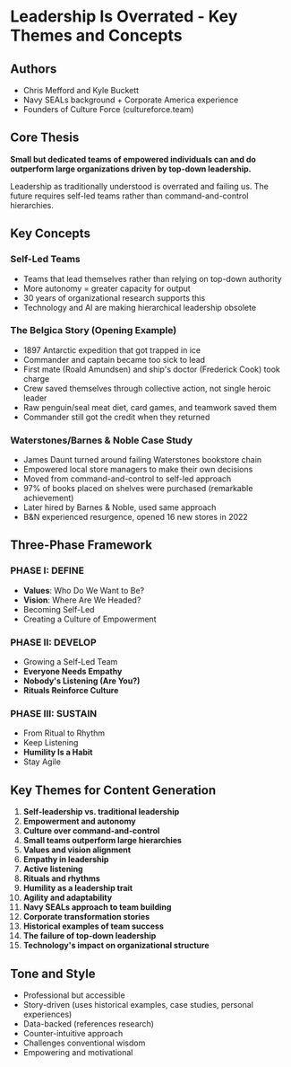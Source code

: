 # Leadership Is Overrated - Key Themes and Concepts

## Authors
- Chris Mefford and Kyle Buckett
- Navy SEALs background + Corporate America experience
- Founders of Culture Force (cultureforce.team)

## Core Thesis
**Small but dedicated teams of empowered individuals can and do outperform large organizations driven by top-down leadership.**

Leadership as traditionally understood is overrated and failing us. The future requires self-led teams rather than command-and-control hierarchies.

## Key Concepts

### Self-Led Teams
- Teams that lead themselves rather than relying on top-down authority
- More autonomy = greater capacity for output
- 30 years of organizational research supports this
- Technology and AI are making hierarchical leadership obsolete

### The Belgica Story (Opening Example)
- 1897 Antarctic expedition that got trapped in ice
- Commander and captain became too sick to lead
- First mate (Roald Amundsen) and ship's doctor (Frederick Cook) took charge
- Crew saved themselves through collective action, not single heroic leader
- Raw penguin/seal meat diet, card games, and teamwork saved them
- Commander still got the credit when they returned

### Waterstones/Barnes & Noble Case Study
- James Daunt turned around failing Waterstones bookstore chain
- Empowered local store managers to make their own decisions
- Moved from command-and-control to self-led approach
- 97% of books placed on shelves were purchased (remarkable achievement)
- Later hired by Barnes & Noble, used same approach
- B&N experienced resurgence, opened 16 new stores in 2022

## Three-Phase Framework

### PHASE I: DEFINE
- **Values**: Who Do We Want to Be?
- **Vision**: Where Are We Headed?
- Becoming Self-Led
- Creating a Culture of Empowerment

### PHASE II: DEVELOP
- Growing a Self-Led Team
- **Everyone Needs Empathy**
- **Nobody's Listening (Are You?)**
- **Rituals Reinforce Culture**

### PHASE III: SUSTAIN
- From Ritual to Rhythm
- Keep Listening
- **Humility Is a Habit**
- Stay Agile

## Key Themes for Content Generation

1. **Self-leadership vs. traditional leadership**
2. **Empowerment and autonomy**
3. **Culture over command-and-control**
4. **Small teams outperform large hierarchies**
5. **Values and vision alignment**
6. **Empathy in leadership**
7. **Active listening**
8. **Rituals and rhythms**
9. **Humility as a leadership trait**
10. **Agility and adaptability**
11. **Navy SEALs approach to team building**
12. **Corporate transformation stories**
13. **Historical examples of team success**
14. **The failure of top-down leadership**
15. **Technology's impact on organizational structure**

## Tone and Style
- Professional but accessible
- Story-driven (uses historical examples, case studies, personal experiences)
- Data-backed (references research)
- Counter-intuitive approach
- Challenges conventional wisdom
- Empowering and motivational
